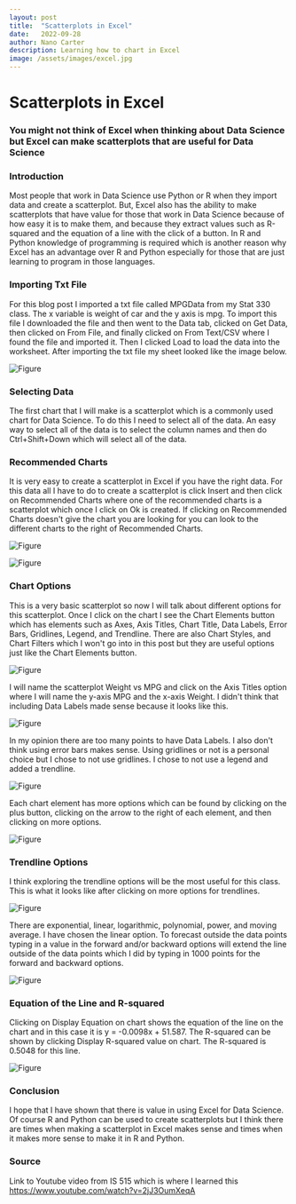 ```yaml
---
layout: post
title:  "Scatterplots in Excel"
date:   2022-09-28
author: Nano Carter
description: Learning how to chart in Excel
image: /assets/images/excel.jpg
---
```


# Scatterplots in Excel
### You might not think of Excel when thinking about Data Science but Excel can make scatterplots that are useful for Data Science
### Introduction
Most people that work in Data Science use Python or R when they import data and create a scatterplot. But, Excel also has the ability to make scatterplots that have value for those that work in Data Science because of how easy it is to make them, and because they extract values such as R-squared and the equation of a line with the click of a button. In R and Python knowledge of programming is required which is another reason why Excel has an advantage over R and Python especially for those that are just learning to program in those languages.

### Importing Txt File
  For this blog post I imported a txt file called MPGData from my Stat 330 class. The x variable is weight of car and the y axis is mpg. To import this file I downloaded the file and then went to the Data tab, clicked on Get Data, then clicked on From File, and finally clicked on From Text/CSV where I found the file and imported it. Then I clicked Load to load the data into the worksheet. After importing the txt file my sheet looked like the image below.

![Figure](https://raw.githubusercontent.com/152151/stat386-projects/main/assets/images/Screenshot%20(48).png)

### Selecting Data
  The first chart that I will make is a scatterplot which is a commonly used chart for Data Science. To do this I need to select all of the data. An easy way to select all of the data is to select the column names and then do Ctrl+Shift+Down which will select all of the data.
### Recommended Charts
 It is very easy to create a scatterplot in Excel if you have the right data. For this data all I have to do to create a scatterplot is click Insert and then click on Recommended Charts where one of the recommended charts is a scatterplot which once I click on Ok is created. If clicking on Recommended Charts doesn't give the chart you are looking for you can look to the different charts to the right of Recommended Charts.
 
 ![Figure](https://raw.githubusercontent.com/152151/stat386-projects/main/assets/images/Screenshot%20(49).png)
 
 ![Figure](https://raw.githubusercontent.com/152151/stat386-projects/main/assets/images/Screenshot%20(50).png)
 
### Chart Options
  This is a very basic scatterplot so now I will talk about different options for this scatterplot. Once I click on the chart I see the Chart Elements button which has elements such as Axes, Axis Titles, Chart Title, Data Labels, Error Bars, Gridlines, Legend, and Trendline. There are also Chart Styles, and Chart Filters which I won't go into in this post but they are useful options just like the Chart Elements button.
  
![Figure](https://raw.githubusercontent.com/152151/stat386-projects/main/assets/images/Screenshot%20(52).png)

  I will name the scatterplot Weight vs MPG and click on the Axis Titles option where I will name the y-axis MPG and the x-axis Weight. I didn't think that including Data Labels made sense because it looks like this.
  
![Figure](https://raw.githubusercontent.com/152151/stat386-projects/main/assets/images/Screenshot%20(55).png)

  In my opinion there are too many points to have Data Labels. I also don't think using error bars makes sense. Using gridlines or not is a personal choice but I chose to not use gridlines. I chose to not use a legend and added a trendline.
  
![Figure](https://raw.githubusercontent.com/152151/stat386-projects/main/assets/images/Screenshot%20(56).png)

  Each chart element has more options which can be found by clicking on the plus button, clicking on the arrow to the right of each element, and then clicking on more options.
  
![Figure](https://raw.githubusercontent.com/152151/stat386-projects/main/assets/images/Screenshot%20(58).png)

### Trendline Options
  I think exploring the trendline options will be the most useful for this class. This is what it looks like after clicking on more options for trendlines.
  
  ![Figure](https://raw.githubusercontent.com/152151/stat386-projects/main/assets/images/Screenshot%20(59).png)
  
There are exponential, linear, logarithmic, polynomial, power, and moving average. I have chosen the linear option. To forecast outside the data points typing in a value in the forward and/or backward options will extend the line outside of the data points which I did by typing in 1000 points for the forward and backward options.

![Figure](https://raw.githubusercontent.com/152151/stat386-projects/main/assets/images/Screenshot%20(60).png)

### Equation of the Line and R-squared
Clicking on Display Equation on chart shows the equation of the line on the chart and in this case it is y = -0.0098x + 51.587. The R-squared can be shown by clicking Display R-squared value on chart. The R-squared is 0.5048 for this line.

![Figure](https://raw.githubusercontent.com/152151/stat386-projects/main/assets/images/Screenshot%20(61).png)

### Conclusion
I hope that I have shown that there is value in using Excel for Data Science. Of course R and Python can be used to create scatterplots but I think there are times when making a scatterplot in Excel makes sense and times when it makes more sense to make it in R and Python.

### Source
Link to Youtube video from IS 515 which is where I learned this
https://www.youtube.com/watch?v=2jJ3OumXeqA
 
 



